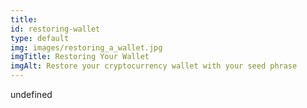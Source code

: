 ```yaml
--- 
title: 
id: restoring-wallet
type: default
img: images/restoring_a_wallet.jpg
imgTitle: Restoring Your Wallet
imgAlt: Restore your cryptocurrency wallet with your seed phrase
---
```


undefined

